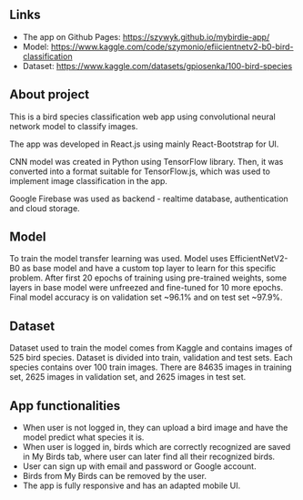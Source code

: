 ## Links
* The app on Github Pages: <https://szywyk.github.io/mybirdie-app/>
* Model: https://www.kaggle.com/code/szymonio/efiicientnetv2-b0-bird-classification
* Dataset: <https://www.kaggle.com/datasets/gpiosenka/100-bird-species>

## About project
This is a bird species classification web app using convolutional neural network model to classify images.

The app was developed in React.js using mainly React-Bootstrap for UI.

CNN model was created in Python using TensorFlow library. Then, it was converted into a format suitable for TensorFlow.js, which was used to implement image classification in the app.

Google Firebase was used as backend - realtime database, authentication and cloud storage.

## Model
To train the model transfer learning was used. Model uses EfficientNetV2-B0 as base model and have a custom top layer to learn for this specific problem. After first 20 epochs of training using pre-trained weights, some layers in base model were unfreezed and fine-tuned for 10 more epochs. Final model accuracy is on validation set ~96.1% and on test set ~97.9%.

## Dataset
Dataset used to train the model comes from Kaggle and contains images of 525 bird species. Dataset is divided into train, validation and test sets. Each species contains over 100 train images. There are 84635 images in training set, 2625 images in validation set, and 2625 images in test set.

## App functionalities

* When user is not logged in, they can upload a bird image and have the model predict what species it is.
* When user is logged in, birds which are correctly recognized are saved in My Birds tab, where user can later find all their recognized birds.
* User can sign up with email and password or Google account.
* Birds from My Birds can be removed by the user.
* The app is fully responsive and has an adapted mobile UI.
